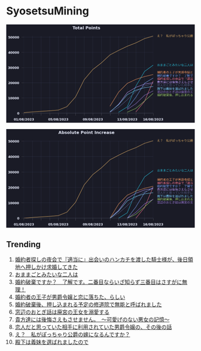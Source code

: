 # SyosetsuMining


![](https://raw.githubusercontent.com/exc4l/SyosetsuMining/main/plots/point_trend.png)

![](https://raw.githubusercontent.com/exc4l/SyosetsuMining/main/plots/point_increase.png)


## Trending

1. [婚約者探しの夜会で『適当に』出会いのハンカチを渡した騎士様が、後日領地へ押しかけ求婚してきた](https://ncode.syosetu.com/n2044ij/)
2. [おままごとみたいな二人は](https://ncode.syosetu.com/n1108ij/)
3. [婚約破棄ですか？　了解です。二番目ならいざ知らず三番目はさすがに無理！](https://ncode.syosetu.com/n1641ij/)
4. [婚約者の王子が男爵令嬢と恋に落ちた、らしい](https://ncode.syosetu.com/n0615ij/)
5. [婚約破棄後、押し込まれる予定の修道院で無能と呼ばれました](https://ncode.syosetu.com/n1819ij/)
6. [窓辺のおとぎ話は廃宮の王女を溺愛する](https://ncode.syosetu.com/n1762ij/)
7. [貴方達には後悔さえもさせません。　～可愛げのない悪女の記憶～](https://ncode.syosetu.com/n0721ij/)
8. [恋人だと思っていた相手に利用されていた男爵令嬢の、その後の話](https://ncode.syosetu.com/n1031ij/)
9. [え？　私がぽっちゃり公爵の嫁になるんですか？](https://ncode.syosetu.com/n3565ii/)
10. [殿下は義妹を選ばれましたので](https://ncode.syosetu.com/n0674ij/)
